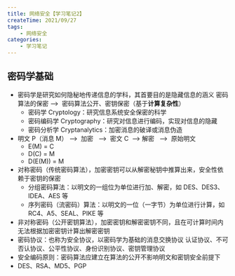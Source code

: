 ```yaml
---
title: 网络安全【学习笔记2】
createTime: 2021/09/27
tags:
    - 网络安全
categories:
    - 学习笔记
---
```


## 密码学基础

-   密码学是研究如何隐秘地传递信息的学科，其首要目的是隐藏信息的涵义 密码算法的保密 -->  密码算法公开、密钥保密（基于**计算复杂性**）
    -   密码学 Cryptology：研究信息系统安全保密的科学
    -   密码编码学 Cryptography：研究对信息进行编码，实现对信息的隐藏
    -   密码分析学 Cryptanalytics：加密消息的破译或消息伪造
-   明文 P（消息 M） -->  加密   -->  密文 C  --> 解密   -->  原始明文
    -   E(M) = C
    -   D(C) = M
    -   D(E(M)) = M
-   对称密码（传统密码算法），加密密钥可以从解密秘钥中推算出来，安全性依赖于密钥的保密
    -   分组密码算法：以明文的一组位为单位进行加、解密，如 DES、DES3、IDEA、AES 等
    -   序列密码（流密码）算法：以明文的一位（一字节）为单位进行计算，如 RC4、A5、SEAL、PIKE 等
-   非对称密码（公开密钥算法），加密密钥和解密密钥不同，且在可计算时间内无法根据加密密钥计算出解密密钥
-   密码协议：也称为安全协议，以密码学为基础的消息交换协议 认证协议、不可否认协议、公平性协议、身份识别协议、密钥管理协议
-   安全编码原则：密码算法应建立在算法的公开不影响明文和密钥安全前提下
-   DES、RSA、MD5、PGP
